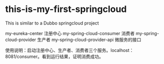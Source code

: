 # this-is-my-first-springcloud
This is similar to a Dubbo springcloud project 

my-eureka-center 注册中心
my-spring-cloud-consumer 消费者
my-spring-cloud-provider 生产者
my-spring-cloud-provider-api 微服务的接口

使用说明：启动注册中心、生产者、消费者三个服务。localhost：8081/consumer。看到运行结果，证明消费成功。
